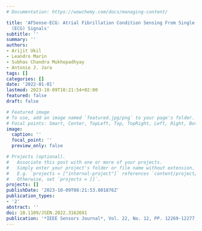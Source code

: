 ```yaml
---
# Documentation: https://wowchemy.com/docs/managing-content/

title: 'AFSense-ECG: Atrial Fibrillation Condition Sensing From Single Lead Electrocardiogram
  (ECG) Signals'
subtitle: ''
summary: ''
authors:
- Arijit Ukil
- Leandro Marin
- Subhas Chandra Mukhopadhyay
- Antonio J. Jara
tags: []
categories: []
date: '2022-01-01'
lastmod: 2023-10-09T10:21:54+02:00
featured: false
draft: false

# Featured image
# To use, add an image named `featured.jpg/png` to your page's folder.
# Focal points: Smart, Center, TopLeft, Top, TopRight, Left, Right, BottomLeft, Bottom, BottomRight.
image:
  caption: ''
  focal_point: ''
  preview_only: false

# Projects (optional).
#   Associate this post with one or more of your projects.
#   Simply enter your project's folder or file name without extension.
#   E.g. `projects = ["internal-project"]` references `content/project/deep-learning/index.md`.
#   Otherwise, set `projects = []`.
projects: []
publishDate: '2023-10-09T08:21:53.801876Z'
publication_types:
- '2'
abstract: ''
doi: 10.1109/JSEN.2022.3162691
publication: '*IEEE Sensors Journal*, Vol. 22, No. 12, PP. 12269-12277, DOI: 10.1109/JSEN.2022.3162691'
---
```

